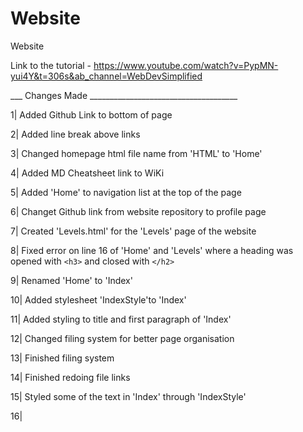 # Website
 Website

Link to the tutorial - https://www.youtube.com/watch?v=PypMN-yui4Y&t=306s&ab_channel=WebDevSimplified

___ Changes Made _____________________________________

1| Added Github Link to bottom of page

2| Added line break above links

3| Changed homepage html file name from 'HTML' to 'Home'

4| Added MD Cheatsheet link to WiKi

5| Added 'Home' to navigation list at the top of the page

6| Changet Github link from website repository to profile page

7| Created 'Levels.html' for the 'Levels' page of the website

8| Fixed error on line 16 of 'Home' and 'Levels' where a heading was opened with `<h3>` and closed with `</h2>`

9| Renamed 'Home' to 'Index'

10| Added stylesheet 'IndexStyle'to 'Index'

11| Added styling to title and first paragraph of 'Index'

12| Changed filing system for better page organisation

13| Finished filing system

14| Finished redoing file links

15| Styled some of the text in 'Index' through 'IndexStyle'

16|
